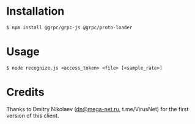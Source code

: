 # Installation

    $ npm install @grpc/grpc-js @grpc/proto-loader

# Usage

    $ node recognize.js <access_token> <file> [<sample_rate>]

# Credits

Thanks to Dmitry Nikolaev (dn@mega-net.ru, t.me/VirusNet) for the first version of this client. 
